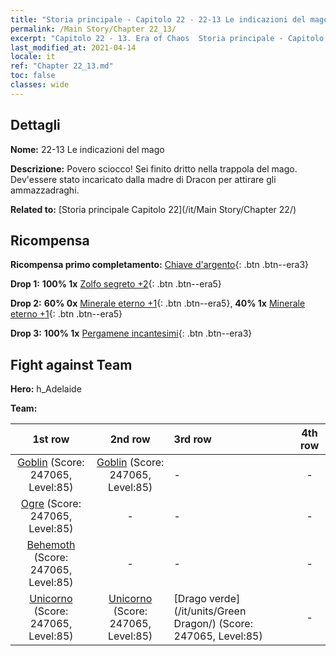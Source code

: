 ```yaml
---
title: "Storia principale - Capitolo 22 - 22-13 Le indicazioni del mago"
permalink: /Main Story/Chapter 22_13/
excerpt: "Capitolo 22 - 13. Era of Chaos  Storia principale - Capitolo 22_13. 22-13 Le indicazioni del mago"
last_modified_at: 2021-04-14
locale: it
ref: "Chapter 22_13.md"
toc: false
classes: wide
---
```


## Dettagli

 **Nome:** 22-13 Le indicazioni del mago

 **Descrizione:** Povero sciocco! Sei finito dritto nella trappola del mago. Dev'essere stato incaricato dalla madre di Dracon per attirare gli ammazzadraghi.

 **Related to:** [Storia principale Capitolo 22](/it/Main Story/Chapter 22/)

## Ricompensa

 **Ricompensa primo completamento:** [Chiave d'argento](/it/Items/con_693/){: .btn .btn--era3}

 **Drop 1:** **100% 1x** [Zolfo segreto +2](/it/Items/mat_78/){: .btn .btn--era5}

 **Drop 2:** **60% 0x** [Minerale eterno +1](/it/Items/mat_68/){: .btn .btn--era5}, **40% 1x** [Minerale eterno +1](/it/Items/mat_68/){: .btn .btn--era5}

 **Drop 3:** **100% 1x** [Pergamene incantesimi](/it/Items/con_694/){: .btn .btn--era3}


## Fight against Team
 **Hero:** h_Adelaide

 **Team:**


  | 1st row | 2nd row | 3rd row | 4th row |
  |:----:|:----:|:----|:----:|
  | [Goblin](/it/units/Goblin/) (Score: 247065, Level:85)  | [Goblin](/it/units/Goblin/) (Score: 247065, Level:85)  | - | - |
  | [Ogre](/it/units/Ogre/) (Score: 247065, Level:85)  | - | - | - |
  | [Behemoth](/it/units/Behemoth/) (Score: 247065, Level:85)  | - | - | - |
  | [Unicorno](/it/units/Unicorn/) (Score: 247065, Level:85)  | [Unicorno](/it/units/Unicorn/) (Score: 247065, Level:85)  | [Drago verde](/it/units/Green Dragon/) (Score: 247065, Level:85)  | - |


